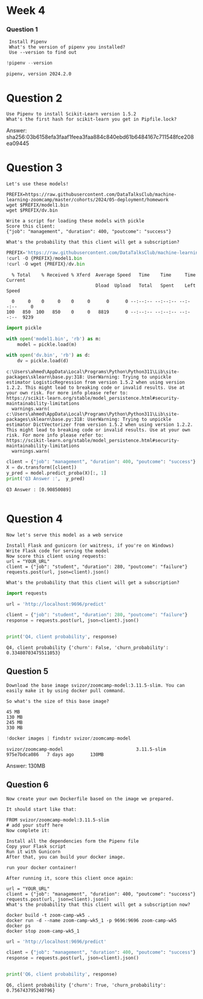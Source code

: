 # Week 4

### Question 1
```
 Install Pipenv
 What's the version of pipenv you installed?
 Use --version to find out
````


```python
!pipenv --version
```

    pipenv, version 2024.2.0
    

# Question 2
```
Use Pipenv to install Scikit-Learn version 1.5.2
What's the first hash for scikit-learn you get in Pipfile.lock?
```

Answer: sha256:03b6158efa3faaf1feea3faa884c840ebd61b6484167c711548fce208ea09445

# Question 3
```
Let's use these models!

PREFIX=https://raw.githubusercontent.com/DataTalksClub/machine-learning-zoomcamp/master/cohorts/2024/05-deployment/homework
wget $PREFIX/model1.bin
wget $PREFIX/dv.bin

Write a script for loading these models with pickle
Score this client:
{"job": "management", "duration": 400, "poutcome": "success"}

What's the probability that this client will get a subscription?
```


```python
PREFIX='https://raw.githubusercontent.com/DataTalksClub/machine-learning-zoomcamp/master/cohorts/2024/05-deployment/homework'
!curl -O {PREFIX}/model1.bin
!curl -O wget {PREFIX}/dv.bin
```

      % Total    % Received % Xferd  Average Speed   Time    Time     Time  Current
                                     Dload  Upload   Total   Spent    Left  Speed
    
      0     0    0     0    0     0      0      0 --:--:-- --:--:-- --:--:--     0
    100   850  100   850    0     0   8819      0 --:--:-- --:--:-- --:--:--  9239
    


```python
import pickle

with open('model1.bin', 'rb') as m:
    model = pickle.load(m)

with open('dv.bin', 'rb') as d:
    dv = pickle.load(d)
```

    c:\Users\ahmed\AppData\Local\Programs\Python\Python311\Lib\site-packages\sklearn\base.py:318: UserWarning: Trying to unpickle estimator LogisticRegression from version 1.5.2 when using version 1.2.2. This might lead to breaking code or invalid results. Use at your own risk. For more info please refer to:
    https://scikit-learn.org/stable/model_persistence.html#security-maintainability-limitations
      warnings.warn(
    c:\Users\ahmed\AppData\Local\Programs\Python\Python311\Lib\site-packages\sklearn\base.py:318: UserWarning: Trying to unpickle estimator DictVectorizer from version 1.5.2 when using version 1.2.2. This might lead to breaking code or invalid results. Use at your own risk. For more info please refer to:
    https://scikit-learn.org/stable/model_persistence.html#security-maintainability-limitations
      warnings.warn(
    


```python
client = {"job": "management", "duration": 400, "poutcome": "success"}
X = dv.transform([client])
y_pred = model.predict_proba(X)[:, 1]
print('Q3 Answer :',  y_pred)
```

    Q3 Answer : [0.90850089]
    


```python

```

# Question 4
```
Now let's serve this model as a web service

Install Flask and gunicorn (or waitress, if you're on Windows)
Write Flask code for serving the model
Now score this client using requests:
url = "YOUR_URL"
client = {"job": "student", "duration": 280, "poutcome": "failure"}
requests.post(url, json=client).json()

What's the probability that this client will get a subscription?
```


```python
import requests

url = 'http://localhost:9696/predict'

client = {"job": "student", "duration": 280, "poutcome": "failure"}
response = requests.post(url, json=client).json()


print('Q4, client probability', response)
```

    Q4, client probability {'churn': False, 'churn_probability': 0.33480703475511053}
    

## Question 5
```
Download the base image svizor/zoomcamp-model:3.11.5-slim. You can easily make it by using docker pull command.

So what's the size of this base image?

45 MB
130 MB
245 MB
330 MB
```


```python
!docker images | findstr svizor/zoomcamp-model
```

    svizor/zoomcamp-model                           3.11.5-slim        975e7bdca086   7 days ago      130MB
    

Answer: 130MB

## Question 6
```
Now create your own Dockerfile based on the image we prepared.

It should start like that:

FROM svizor/zoomcamp-model:3.11.5-slim
# add your stuff here
Now complete it:

Install all the dependencies form the Pipenv file
Copy your Flask script
Run it with Gunicorn
After that, you can build your docker image.

run your docker container!

After running it, score this client once again:

url = "YOUR_URL"
client = {"job": "management", "duration": 400, "poutcome": "success"}
requests.post(url, json=client).json()
What's the probability that this client will get a subscription now?
```

```
docker build -t zoom-camp-wk5 .
docker run -d --name zoom-camp-wk5_1 -p 9696:9696 zoom-camp-wk5
docker ps
docker stop zoom-camp-wk5_1

```


```python
url = 'http://localhost:9696/predict'

client = {"job": "management", "duration": 400, "poutcome": "success"}
response = requests.post(url, json=client).json()


print('Q6, client probability', response)
```

    Q6, client probability {'churn': True, 'churn_probability': 0.756743795240796}
    


```python

```
